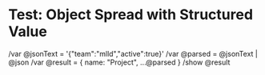 # Test: Object Spread with Structured Value

/var @jsonText = '{"team":"mlld","active":true}'
/var @parsed = @jsonText | @json
/var @result = { name: "Project", ...@parsed }
/show @result
